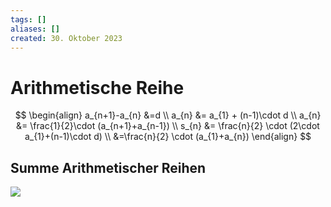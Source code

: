 ```yaml
---
tags: []
aliases: []
created: 30. Oktober 2023
---
```


# Arithmetische Reihe

$$
\begin{align}
a_{n+1}-a_{n} &=d \\
a_{n} &= a_{1} + (n-1)\cdot d \\
a_{n} &= \frac{1}{2}\cdot (a_{n+1}+a_{n-1}) \\
s_{n} &= \frac{n}{2} \cdot (2\cdot a_{1}+(n-1)\cdot d) \\
&=\frac{n}{2} \cdot (a_{1}+a_{n})
\end{align}
$$

## Summe Arithmetischer Reihen

![](assets/2023-10-30_15h04_06.png)